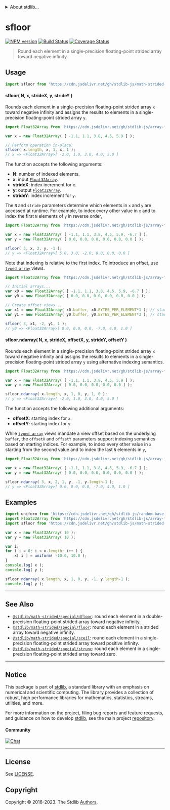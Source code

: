 <!--

@license Apache-2.0

Copyright (c) 2020 The Stdlib Authors.

Licensed under the Apache License, Version 2.0 (the "License");
you may not use this file except in compliance with the License.
You may obtain a copy of the License at

   http://www.apache.org/licenses/LICENSE-2.0

Unless required by applicable law or agreed to in writing, software
distributed under the License is distributed on an "AS IS" BASIS,
WITHOUT WARRANTIES OR CONDITIONS OF ANY KIND, either express or implied.
See the License for the specific language governing permissions and
limitations under the License.

-->


<details>
  <summary>
    About stdlib...
  </summary>
  <p>We believe in a future in which the web is a preferred environment for numerical computation. To help realize this future, we've built stdlib. stdlib is a standard library, with an emphasis on numerical and scientific computation, written in JavaScript (and C) for execution in browsers and in Node.js.</p>
  <p>The library is fully decomposable, being architected in such a way that you can swap out and mix and match APIs and functionality to cater to your exact preferences and use cases.</p>
  <p>When you use stdlib, you can be absolutely certain that you are using the most thorough, rigorous, well-written, studied, documented, tested, measured, and high-quality code out there.</p>
  <p>To join us in bringing numerical computing to the web, get started by checking us out on <a href="https://github.com/stdlib-js/stdlib">GitHub</a>, and please consider <a href="https://opencollective.com/stdlib">financially supporting stdlib</a>. We greatly appreciate your continued support!</p>
</details>

# sfloor

[![NPM version][npm-image]][npm-url] [![Build Status][test-image]][test-url] [![Coverage Status][coverage-image]][coverage-url] <!-- [![dependencies][dependencies-image]][dependencies-url] -->

> Round each element in a single-precision floating-point strided array toward negative infinity.

<section class="intro">

</section>

<!-- /.intro -->



<section class="usage">

## Usage

```javascript
import sfloor from 'https://cdn.jsdelivr.net/gh/stdlib-js/math-strided-special-sfloor@v0.1.0-deno/mod.js';
```

#### sfloor( N, x, strideX, y, strideY )

Rounds each element in a single-precision floating-point strided array `x` toward negative infinity and assigns the results to elements in a single-precision floating-point strided array `y`.

```javascript
import Float32Array from 'https://cdn.jsdelivr.net/gh/stdlib-js/array-float32@deno/mod.js';

var x = new Float32Array( [ -1.1, 1.1, 3.8, 4.5, 5.9 ] );

// Perform operation in-place:
sfloor( x.length, x, 1, x, 1 );
// x => <Float32Array>[ -2.0, 1.0, 3.0, 4.0, 5.0 ]
```

The function accepts the following arguments:

-   **N**: number of indexed elements.
-   **x**: input [`Float32Array`][@stdlib/array/float32].
-   **strideX**: index increment for `x`.
-   **y**: output [`Float32Array`][@stdlib/array/float32].
-   **strideY**: index increment for `y`.

The `N` and `stride` parameters determine which elements in `x` and `y` are accessed at runtime. For example, to index every other value in `x` and to index the first `N` elements of `y` in reverse order,

```javascript
import Float32Array from 'https://cdn.jsdelivr.net/gh/stdlib-js/array-float32@deno/mod.js';

var x = new Float32Array( [ -1.1, 1.1, 3.8, 4.5, 5.9, -6.7 ] );
var y = new Float32Array( [ 0.0, 0.0, 0.0, 0.0, 0.0, 0.0 ] );

sfloor( 3, x, 2, y, -1 );
// y => <Float32Array>[ 5.0, 3.0, -2.0, 0.0, 0.0, 0.0 ]
```

Note that indexing is relative to the first index. To introduce an offset, use [`typed array`][@stdlib/array/float32] views.

```javascript
import Float32Array from 'https://cdn.jsdelivr.net/gh/stdlib-js/array-float32@deno/mod.js';

// Initial arrays...
var x0 = new Float32Array( [ -1.1, 1.1, 3.8, 4.5, 5.9, -6.7 ] );
var y0 = new Float32Array( [ 0.0, 0.0, 0.0, 0.0, 0.0, 0.0 ] );

// Create offset views...
var x1 = new Float32Array( x0.buffer, x0.BYTES_PER_ELEMENT*1 ); // start at 2nd element
var y1 = new Float32Array( y0.buffer, y0.BYTES_PER_ELEMENT*3 ); // start at 4th element

sfloor( 3, x1, -2, y1, 1 );
// y0 => <Float32Array>[ 0.0, 0.0, 0.0, -7.0, 4.0, 1.0 ]
```

#### sfloor.ndarray( N, x, strideX, offsetX, y, strideY, offsetY )

Rounds each element in a single-precision floating-point strided array `x` toward negative infinity and assigns the results to elements in a single-precision floating-point strided array `y` using alternative indexing semantics.

```javascript
import Float32Array from 'https://cdn.jsdelivr.net/gh/stdlib-js/array-float32@deno/mod.js';

var x = new Float32Array( [ -1.1, 1.1, 3.8, 4.5, 5.9 ] );
var y = new Float32Array( [ 0.0, 0.0, 0.0, 0.0, 0.0 ] );

sfloor.ndarray( x.length, x, 1, 0, y, 1, 0 );
// y => <Float32Array>[ -2.0, 1.0, 3.0, 4.0, 5.0 ]
```

The function accepts the following additional arguments:

-   **offsetX**: starting index for `x`.
-   **offsetY**: starting index for `y`.

While [`typed array`][@stdlib/array/float32] views mandate a view offset based on the underlying `buffer`, the `offsetX` and `offsetY` parameters support indexing semantics based on starting indices. For example, to index every other value in `x` starting from the second value and to index the last `N` elements in `y`,

```javascript
import Float32Array from 'https://cdn.jsdelivr.net/gh/stdlib-js/array-float32@deno/mod.js';

var x = new Float32Array( [ -1.1, 1.1, 3.8, 4.5, 5.9, -6.7 ] );
var y = new Float32Array( [ 0.0, 0.0, 0.0, 0.0, 0.0, 0.0 ] );

sfloor.ndarray( 3, x, 2, 1, y, -1, y.length-1 );
// y => <Float32Array>[ 0.0, 0.0, 0.0, -7.0, 4.0, 1.0 ]
```

</section>

<!-- /.usage -->

<section class="notes">

</section>

<!-- /.notes -->

<section class="examples">

## Examples

<!-- eslint no-undef: "error" -->

```javascript
import uniform from 'https://cdn.jsdelivr.net/gh/stdlib-js/random-base-uniform@deno/mod.js';
import Float32Array from 'https://cdn.jsdelivr.net/gh/stdlib-js/array-float32@deno/mod.js';
import sfloor from 'https://cdn.jsdelivr.net/gh/stdlib-js/math-strided-special-sfloor@v0.1.0-deno/mod.js';

var x = new Float32Array( 10 );
var y = new Float32Array( 10 );

var i;
for ( i = 0; i < x.length; i++ ) {
    x[ i ] = uniform( -10.0, 10.0 );
}
console.log( x );
console.log( y );

sfloor.ndarray( x.length, x, 1, 0, y, -1, y.length-1 );
console.log( y );
```

</section>

<!-- /.examples -->

<!-- C interface documentation. -->



<!-- Section for related `stdlib` packages. Do not manually edit this section, as it is automatically populated. -->

<section class="related">

* * *

## See Also

-   <span class="package-name">[`@stdlib/math-strided/special/dfloor`][@stdlib/math/strided/special/dfloor]</span><span class="delimiter">: </span><span class="description">round each element in a double-precision floating-point strided array toward negative infinity.</span>
-   <span class="package-name">[`@stdlib/math-strided/special/floor`][@stdlib/math/strided/special/floor]</span><span class="delimiter">: </span><span class="description">round each element in a strided array toward negative infinity.</span>
-   <span class="package-name">[`@stdlib/math-strided/special/sceil`][@stdlib/math/strided/special/sceil]</span><span class="delimiter">: </span><span class="description">round each element in a single-precision floating-point strided array toward positive infinity.</span>
-   <span class="package-name">[`@stdlib/math-strided/special/strunc`][@stdlib/math/strided/special/strunc]</span><span class="delimiter">: </span><span class="description">round each element in a single-precision floating-point strided array toward zero.</span>

</section>

<!-- /.related -->

<!-- Section for all links. Make sure to keep an empty line after the `section` element and another before the `/section` close. -->


<section class="main-repo" >

* * *

## Notice

This package is part of [stdlib][stdlib], a standard library with an emphasis on numerical and scientific computing. The library provides a collection of robust, high performance libraries for mathematics, statistics, streams, utilities, and more.

For more information on the project, filing bug reports and feature requests, and guidance on how to develop [stdlib][stdlib], see the main project [repository][stdlib].

#### Community

[![Chat][chat-image]][chat-url]

---

## License

See [LICENSE][stdlib-license].


## Copyright

Copyright &copy; 2016-2023. The Stdlib [Authors][stdlib-authors].

</section>

<!-- /.stdlib -->

<!-- Section for all links. Make sure to keep an empty line after the `section` element and another before the `/section` close. -->

<section class="links">

[npm-image]: http://img.shields.io/npm/v/@stdlib/math-strided-special-sfloor.svg
[npm-url]: https://npmjs.org/package/@stdlib/math-strided-special-sfloor

[test-image]: https://github.com/stdlib-js/math-strided-special-sfloor/actions/workflows/test.yml/badge.svg?branch=v0.1.0
[test-url]: https://github.com/stdlib-js/math-strided-special-sfloor/actions/workflows/test.yml?query=branch:v0.1.0

[coverage-image]: https://img.shields.io/codecov/c/github/stdlib-js/math-strided-special-sfloor/main.svg
[coverage-url]: https://codecov.io/github/stdlib-js/math-strided-special-sfloor?branch=main

<!--

[dependencies-image]: https://img.shields.io/david/stdlib-js/math-strided-special-sfloor.svg
[dependencies-url]: https://david-dm.org/stdlib-js/math-strided-special-sfloor/main

-->

[chat-image]: https://img.shields.io/gitter/room/stdlib-js/stdlib.svg
[chat-url]: https://app.gitter.im/#/room/#stdlib-js_stdlib:gitter.im

[stdlib]: https://github.com/stdlib-js/stdlib

[stdlib-authors]: https://github.com/stdlib-js/stdlib/graphs/contributors

[umd]: https://github.com/umdjs/umd
[es-module]: https://developer.mozilla.org/en-US/docs/Web/JavaScript/Guide/Modules

[deno-url]: https://github.com/stdlib-js/math-strided-special-sfloor/tree/deno
[umd-url]: https://github.com/stdlib-js/math-strided-special-sfloor/tree/umd
[esm-url]: https://github.com/stdlib-js/math-strided-special-sfloor/tree/esm
[branches-url]: https://github.com/stdlib-js/math-strided-special-sfloor/blob/main/branches.md

[stdlib-license]: https://raw.githubusercontent.com/stdlib-js/math-strided-special-sfloor/main/LICENSE

[@stdlib/array/float32]: https://github.com/stdlib-js/array-float32/tree/deno

<!-- <related-links> -->

[@stdlib/math/strided/special/dfloor]: https://github.com/stdlib-js/math-strided-special-dfloor/tree/deno

[@stdlib/math/strided/special/floor]: https://github.com/stdlib-js/math-strided-special-floor/tree/deno

[@stdlib/math/strided/special/sceil]: https://github.com/stdlib-js/math-strided-special-sceil/tree/deno

[@stdlib/math/strided/special/strunc]: https://github.com/stdlib-js/math-strided-special-strunc/tree/deno

<!-- </related-links> -->

</section>

<!-- /.links -->
